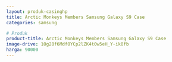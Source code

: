 ```yaml
---
layout: produk-casinghp
title: Arctic Monkeys Members Samsung Galaxy S9 Case
categories: samsung

# Produk
product-title: Arctic Monkeys Members Samsung Galaxy S9 Case
image-drive: 1Og28f6MdfOYCp2lZK4t0w5eH_Y-ik8fb
harga: 90000
---
```

